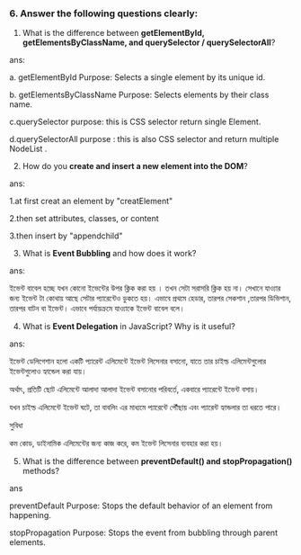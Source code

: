 ### 6. Answer the following questions clearly:

1. What is the difference between **getElementById, getElementsByClassName, and querySelector / querySelectorAll**?

ans:

a. getElementById Purpose: Selects a single element by its unique id.

b. getElementsByClassName Purpose: Selects elements by their class name.

c.querySelector purpose: this is CSS selector return single Element.

d.querySelectorAll purpose : this is also CSS selector and return multiple NodeList .

2. How do you **create and insert a new element into the DOM**?

ans:

1.at first creat an element by "creatElement"

2.then set attributes, classes, or content

3.then insert by "appendchild"

3. What is **Event Bubbling** and how does it work?

ans:

ইভেন্ট বাবেল হচ্ছে যখন কোনো ইভেন্টের উপর ক্লিক করা হয় । তখন সেটা সরাসরি ক্লিক হয় না। সেখানে যাও্যার জন্য ইভেন্ট টা কোথায় আছে সেটার প্যারেন্টেও ডুকতে হয়। এভাবে প্রথমে হেডার, তারপর সেকশান ,তারপর ডিভিশান, তারপর বাটন বা ইভেন্ট। এভাবে পর্যায়ক্রমে যাও্যাকে ইভেন্ট বাবেল বলে।

4. What is **Event Delegation** in JavaScript? Why is it useful?

ans:

ইভেন্ট ডেলিগেশান হলো একটি প্যারেন্ট এলিমেন্টে ইভেন্ট লিসেনার বসানো, যাতে তার চাইল্ড এলিমেন্টগুলোর ইভেন্টগুলোও হ্যান্ডেল করা যায়।

অর্থাৎ, প্রতিটি ছোট এলিমেন্টে আলাদা আলাদা ইভেন্ট বসানোর পরিবর্তে, একবারে প্যারেন্টে ইভেন্ট বসায়।

যখন চাইল্ড এলিমেন্টে ইভেন্ট ঘটে, তা বাবলিং এর মাধ্যমে প্যারেন্টে পৌঁছায় এবং প্যারেন্ট হ্যান্ডলার তা ধরতে পারে।

সুবিধা

কম কোড, ডাইনামিক এলিমেন্টের জন্য কাজ করে, কম ইভেন্ট লিসেনার ব্যবহার করা হয়।

5. What is the difference between **preventDefault() and stopPropagation()** methods?

ans

preventDefault Purpose: Stops the default behavior of an element from happening.

stopPropagation Purpose: Stops the event from bubbling through parent elements.
